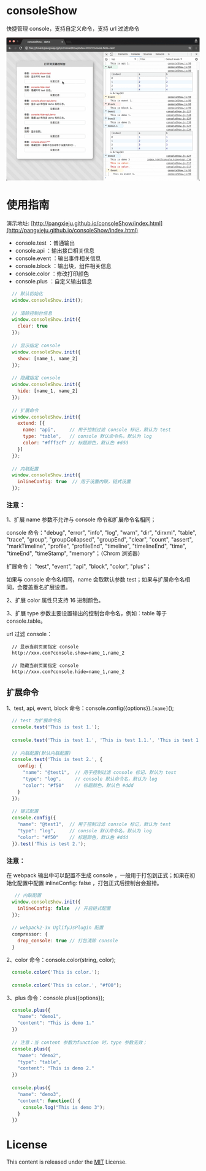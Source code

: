 # consoleShow

快捷管理 console，支持自定义命令，支持 url 过滤命令

![](./img/demo.gif)

# 使用指南

演示地址:
[http://pangxieju.github.io/consoleShow/index.html](http://pangxieju.github.io/consoleShow/index.html)

* console.test  ：普通输出
* console.api   ：输出接口相关信息
* console.event ：输出事件相关信息
* console.block ：输出块，组件相关信息
* console.color ：修改打印颜色
* console.plus  ：自定义输出信息

```js
  // 默认初始化
  window.consoleShow.init();

  // 清除控制台信息
  window.consoleShow.init({
    clear: true
  });

  // 显示指定 console
  window.consoleShow.init({
    show: [name_1, name_2]
  });

  // 隐藏指定 console
  window.consoleShow.init({
    hide: [name_1, name_2]
  });

  // 扩展命令
  window.consoleShow.init({
    extend: [{
      name: "api",     // 用于控制过滤 console 标记，默认为 test
      type: "table",   // console 默认命令名，默认为 log
      color: "#fff3cf" // 标题颜色，默认色 #ddd
    }]
  });

  // 内联配置
  window.consoleShow.init({
    inlineConfig: true  // 用于设置内联，链式设置
  });
```
### 注意：

1、扩展 name 参数不允许与 console 命令和扩展命令名相同；

console 命令："debug", "error", "info", "log", "warn", "dir", "dirxml", "table", "trace", "group", "groupCollapsed", "groupEnd", "clear", "count", "assert", "markTimeline", "profile", "profileEnd", "timeline", "timelineEnd", "time", "timeEnd", "timeStamp", "memory"；（Chrom 浏览器）

扩展命令： "test", "event", "api", "block", "color", "plus"；

如果与 console 命令名相同，name 会取默认参数 test；如果与扩展命令名相同，会覆盖重名扩展设置。

2、扩展 color 属性只支持 16 进制颜色。

3、扩展 type 参数主要设置输出的控制台命令名，例如：table 等于 console.table。

url 过滤 console：

```
  // 显示当前页面指定 console
  http://xxx.com?console.show=name_1,name_2

  // 隐藏当前页面指定 console
  http://xxx.com?console.hide=name_1,name_2
```

## 扩展命令

1、test, api, event, block 命令：console.config({options}).`[name]`();

```js
  // test 为扩展命令名
  console.test('This is test 1.');

  console.test('This is test 1.', 'This is test 1.1.', 'This is test 1.2.');

  // 内联配置(默认内联配置)
  console.test('This is test 2.', {
    config: {
      "name": "@test1",  // 用于控制过滤 console 标记，默认为 test
      "type": "log",     // console 默认命令名，默认为 log
      "color": "#f50"    // 标题颜色，默认色 #ddd
    }
  });

  // 链式配置
  console.config({
    "name": "@test1",  // 用于控制过滤 console 标记，默认为 test
    "type": "log",     // console 默认命令名，默认为 log
    "color": "#f50"    // 标题颜色，默认色 #ddd
  }).test('This is test 2.');
```
### 注意：

在 webpack 输出中可以配置不生成 console ，一般用于打包到正式；如果在初始化配置中配置 inlineConfig: false ，打包正式后控制台会报错。

```js
   // 内联配置
  window.consoleShow.init({
    inlineConfig: false  // 开启链式配置
  });

  // webpack2-3x UglifyJsPlugin 配置
  compressor: {
    drop_console: true // 打包清除 console
  }
```

2、color 命令：console.color(string, color);

```js
  console.color('This is color.');

  console.color('This is color.', "#f00");
```

3、plus 命令：console.plus({options});

```js
  console.plus({
    "name": "demo1",
    "content": "This is demo 1."
  })

  // 注意：当 content 参数为function 时，type 参数无效；
  console.plus({
    "name": "demo2",
    "type": "table",
    "content": "This is demo 2."
  })

  console.plus({
    "name": "demo3",
    "content": function() {
      console.log("This is demo 3");
    }
  })
```
# License
This content is released under the [MIT](http://opensource.org/licenses/MIT) License.
